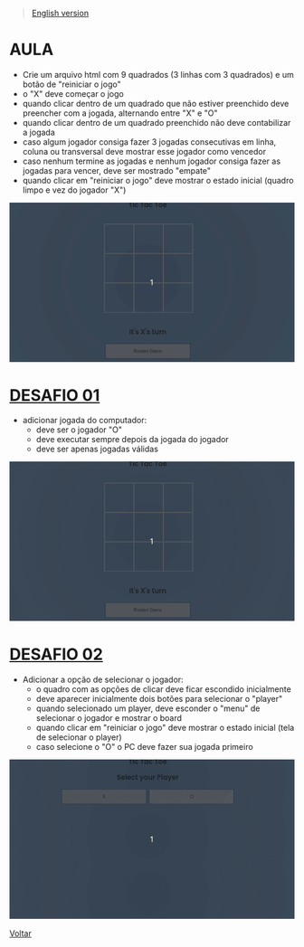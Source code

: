 > [English version](README.md)


# AULA

- Crie um arquivo html com 9 quadrados (3 linhas com 3 quadrados) e um botão de "reiniciar o jogo"
- o "X" deve começar o jogo
- quando clicar dentro de um quadrado que não estiver preenchido deve preencher com a jogada, alternando entre "X" e "O"
- quando clicar dentro de um quadrado preenchido não deve contabilizar a jogada
- caso algum jogador consiga fazer 3 jogadas consecutivas em linha, coluna ou transversal deve mostrar esse jogador como vencedor
- caso nenhum termine as jogadas e nenhum jogador consiga fazer as jogadas para vencer, deve ser mostrado "empate" 
- quando clicar em "reiniciar o jogo" deve mostrar o estado inicial (quadro limpo e vez do jogador "X")

![](./gifs/class.gif)

# [DESAFIO 01](./challenge-1/README-PTBR.md)

- adicionar jogada do computador:
    - deve ser o  jogador  "O"
    - deve executar sempre depois da jogada do jogador
    - deve ser apenas jogadas válidas

![](./gifs/challenge-1.gif)

# [DESAFIO 02](./challenge-2/README-PTBR.md)

- Adicionar a opção de selecionar o jogador:
    - o quadro com as opções de clicar deve ficar escondido inicialmente
    - deve aparecer inicialmente dois botões para selecionar o "player"
    - quando selecionado um player, deve esconder o "menu" de selecionar o jogador e mostrar o board
    - quando clicar em "reiniciar o jogo" deve mostrar o estado inicial (tela de selecionar o player)
    - caso selecione o "O" o PC deve fazer sua jogada primeiro

![](./gifs/challenge-2.gif)

[Voltar](../README-PTBR.md)